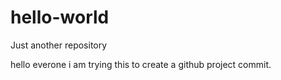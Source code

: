 # hello-world
Just another repository


hello everone i am trying this to create a github project commit.
